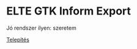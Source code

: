 # ELTE GTK Inform Export
Jó rendszer ilyen: szeretem

[Telepítés](https://raw.githubusercontent.com/glorantq/elte-gtk-export/main/ELTE-GTK-Inform.user.js)
